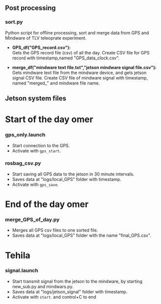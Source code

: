 ## Post processing
### sort.py
Python script for offline processing, sort and merge data from GPS and Mindware of TLV teleoprate experiment.  
  
- **GPS_df("GPS_record.csv"):**  
Gets the GPS record file (csv) of all the day. Create CSV file for GPS record with timestamp,named "GPS_data_clock.csv".

- **merge_df("mindware text file.txt","jetson mindware signal file.csv"):**  
Gets mindware text file from the mindware device, and gets jetson signal CSV file. Create CSV file of mindware signal with timestamp, named "merged_" and mindware file name.     

## Jetson system files  
# Start of the day omer
### gps_only.launch  
- Start connection to the GPS.  
- Activate with `gps_start`.  

### rosbag_csv.py  
- Start saving all GPS data to the jetson in 30 minute intervals.  
- Saves data at "logs/local_GPS" folder with timestamp.  
- Activate with `gps_save`.  
# End of the day omer
### merge_GPS_of_day.py 
- Merges all GPS csv files to one sorted file.  
- Saves data at "logs/local_GPS" folder with the name "final_GPS.csv".  

# Tehila  
### signal.launch  
- Start transmit signal from the jetson to the mindware, by starting new_sub.py and mindwars.py.   
- Saves data at "logs/jetson_signal" folder with timestamp.  
- Activate with `start`.  and control+C to end  
